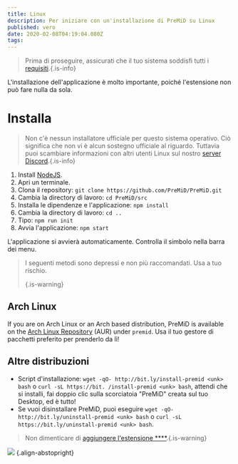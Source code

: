 ```yaml
---
title: Linux
description: Per iniziare con un'installazione di PreMiD su Linux
published: vero
date: 2020-02-08T04:19:04.080Z
tags:
---
```


> Prima di proseguire, assicurati che il tuo sistema soddisfi tutti i [requisiti](/install/requirements).{.is-info}

L'installazione dell'applicazione è molto importante, poiché l'estensione non può fare nulla da sola.

# Installa
> Non c'è nessun installatore ufficiale per questo sistema operativo. Ciò significa che non vi è alcun sostegno ufficiale al riguardo. Tuttavia puoi scambiare informazioni con altri utenti Linux sul nostro [server Discord](https://discord.gg/premid/).{.is-info}

1. Install [NodeJS](https://nodejs.org/en/).
2. Apri un terminale.
3. Clona il repository: `git clone https://github.com/PreMiD/PreMiD.git`
4. Cambia la directory di lavoro: `cd PreMiD/src`
5. Installa le dipendenze e l'applicazione: `npm install`
6. Cambia la directory di lavoro: `cd ..`
7. Tipo: `npm run init`
8. Avvia l'applicazione: `npm start`

L'applicazione si avvierà automaticamente. Controlla il simbolo nella barra dei menu.

> I seguenti metodi sono depressi e non più raccomandati. Usa a tuo rischio. 
> 
> {.is-warning}

## Arch Linux
If you are on Arch Linux or an Arch based distribution, PreMiD is available on the [Arch Linux Repository](https://aur.archlinux.org/packages/premid/) (AUR) under `premid`. Usa il tuo gestore di pacchetti preferito per prenderlo da lì!

## Altre distribuzioni
- Script d'installazione: `wget -qO- http://bit.ly/install-premid <unk> bash` o `curl -sL https://bit. /install-premid <unk> bash`, attendi che si installi, fai doppio clic sulla scorciatoia "PreMiD" creata sul tuo Desktop, ed è tutto!
- Se vuoi disinstallare PreMiD, puoi eseguire `wget -qO- http://bit.ly/uninstall-premid <unk> bash` o `curl -sL https://bit.ly/uninstall-premid <unk> bash`.

> Non dimenticare di [aggiungere l'estensione ****](/install).{.is-warning}

![](https://a.icons8.com/TqgWTTfw/Oy7xHF/svg.svg) {.align-abstopright}
